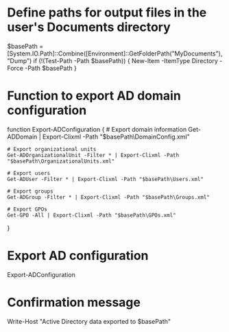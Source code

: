 # Define paths for output files in the user's Documents directory
$basePath = [System.IO.Path]::Combine([Environment]::GetFolderPath("MyDocuments"), "Dump")
if (!(Test-Path -Path $basePath)) {
    New-Item -ItemType Directory -Force -Path $basePath
}

# Function to export AD domain configuration
function Export-ADConfiguration {
    # Export domain information
    Get-ADDomain | Export-Clixml -Path "$basePath\DomainConfig.xml"

    # Export organizational units
    Get-ADOrganizationalUnit -Filter * | Export-Clixml -Path "$basePath\OrganizationalUnits.xml"

    # Export users
    Get-ADUser -Filter * | Export-Clixml -Path "$basePath\Users.xml"

    # Export groups
    Get-ADGroup -Filter * | Export-Clixml -Path "$basePath\Groups.xml"

    # Export GPOs
    Get-GPO -All | Export-Clixml -Path "$basePath\GPOs.xml"
}

# Export AD configuration
Export-ADConfiguration

# Confirmation message
Write-Host "Active Directory data exported to $basePath"